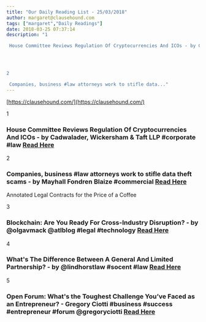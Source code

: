 ```yaml
---
title: "Our Daily Reading List - 25/03/2018"
author: margaret@clausehound.com
tags: ["margaret","Daily Readings"]
date: 2018-03-25 07:37:14
description: "1

 House Committee Reviews Regulation Of Cryptocurrencies And ICOs - by Cadwalader, Wickersham & Taft LLP #corporate #law Read Here

 


2

 Companies, business #law attorneys work to stifle data..."
---
```


[https://clausehound.com/](https://clausehound.com/)

1

###  House Committee Reviews Regulation Of Cryptocurrencies And ICOs - by Cadwalader, Wickersham & Taft LLP #corporate #law [Read Here](http://www.mondaq.com/unitedstates/x/683804/Securities/House+Committee+Reviews+Regulation+of+Cryptocurrencies+and+ICOs)

 

2

###  Companies, business #law attorneys work to stifle data theft scams - by Mayhall Fondren Blaize #commercial  [Read Here](https://www.mfbfirm.com/blog/2018/03/companies-business-law-attorneys-work-to-stifle-data-theft-scams.shtml)

Annotated Legal Contracts
for the Price of a Coffee

3

###  Blockchain: Are You Ready For Cross-Industry Disruption? - by @olgavmack @atlblog #legal #technology  [Read Here](https://abovethelaw.com/2018/03/blockchain-are-you-ready-for-cross-industry-disruption/)

 

4

###  What's The Difference Between A General And Limited Partnership? - by @lindhorstlaw #socent #law [Read Here](http://www.lindhorstlaw.com/blog/2018/03/whats-the-difference-between-a-general-and-limited-partnership.shtml)

 

5

###  Open Forum: What's the Toughest Challenge You’ve Faced as an Entrepreneur? - Gregory Ciotti #business #success #entrepreneur #forum @gregoryciotti [Read Here](https://www.shopify.ca/blog/entrepreneur-common-challenges)

 